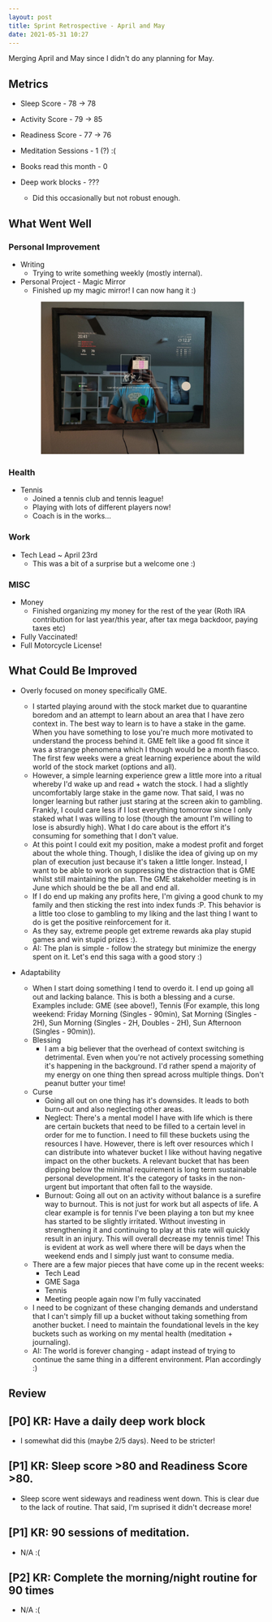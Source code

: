 ```yaml
---
layout: post
title: Sprint Retrospective - April and May
date: 2021-05-31 10:27
---
```


Merging April and May since I didn't do any planning for May. 

## Metrics
* Sleep Score - 78 -> 78
* Activity Score - 79 -> 85 
* Readiness Score - 77 -> 76

* Meditation Sessions - 1 (?) :(
* Books read this month - 0
* Deep work blocks - ???
  * Did this occasionally but not robust enough.

## What Went Well

### Personal Improvement
* Writing 
  * Trying to write something weekly (mostly internal).
* Personal Project - Magic Mirror
  * Finished up my magic mirror! I can now hang it :)
  <figure>
    <img src="/assets/2021-05-31-images/magic_mirror.jpg" alt="MagicMirror">
  </figure>

### Health
* Tennis
  * Joined a tennis club and tennis league!
  * Playing with lots of different players now!
  * Coach is in the works...

### Work
* Tech Lead ~ April 23rd
  * This was a bit of a surprise but a welcome one :)

### MISC
* Money
  * Finished organizing my money for the rest of the year (Roth IRA contribution for last year/this
    year, after tax mega backdoor, paying taxes etc)
* Fully Vaccinated!
* Full Motorcycle License!
 
## What Could Be Improved
* Overly focused on money specifically GME.
  * I started playing around with the stock market due to quarantine boredom and an attempt to learn
    about an area that I have zero context in. The best way to learn is to have a stake in the game.
    When you have something to lose you're much more motivated to understand the process behind it.
    GME felt like a good fit since it was a strange phenomena which I though would be a month
    fiasco. The first few weeks were a great learning experience about the wild world of the stock
    market (options and all).
  * However, a simple learning experience grew a little more into a ritual whereby I'd wake up and
    read + watch the stock. I had a slightly uncomfortably large stake in the game now. That said, I
    was no longer learning but rather just staring at the screen akin to gambling. Frankly, I could
    care less if I lost everything tomorrow since I only staked what I was willing to lose (though the
    amount I'm willing to lose is absurdly high). What I do care about is the effort it's consuming
    for something that I don't value.
  * At this point I could exit my position, make a modest profit and forget about the whole thing.
    Though, I dislike the idea of giving up on my plan of execution just because it's taken a little
    longer. Instead, I want to be able to work on suppressing the distraction that is GME whilst
    still maintaining the plan. The GME stakeholder meeting is in June which should be the be all
    and end all.
  * If I do end up making any profits here, I'm giving a good chunk to my family and then sticking
    the rest into index funds :P. This behavior is a little too close to gambling to my liking and
    the last thing I want to do is get the positive reinforcement for it.
  * As they say, extreme people get extreme rewards aka play stupid games and win stupid prizes :).
  * AI: The plan is simple - follow the strategy but minimize the energy spent on it. Let's
    end this saga with a good story :)

* Adaptability
  * When I start doing something I tend to overdo it. I end up going all out and lacking balance.
    This is both a blessing and a curse.  Examples include: GME (see above!), Tennis (For example,
    this long weekend: Friday Morning (Singles - 90min), Sat Morning (Singles - 2H), Sun Morning
    (Singles - 2H, Doubles - 2H), Sun Afternoon (Singles - 90min)).
  * Blessing
    * I am a big believer that the overhead of context switching is detrimental. Even when you're
      not actively processing something it's happening in the background. I'd rather spend a
      majority of my energy on one thing then spread across multiple things. Don't peanut butter
      your time!
  * Curse
    * Going all out on one thing has it's downsides. It leads to both burn-out and also neglecting
      other areas.
    * Neglect: There's a mental model I have with life which is there are certain buckets that need to be
      filled to a certain level in order for me to function. I need to fill these buckets using the
      resources I have. However, there is left over resources which I can distribute into whatever
      bucket I like without having negative impact on the other buckets. A relevant bucket that has
      been dipping below the minimal requirement is long term sustainable personal development. It's
      the category of tasks in the non-urgent but important that often fall to the wayside.
    * Burnout: Going all out on an activity without balance is a surefire way to burnout. This is
      not just for work but all aspects of life. A clear example is for tennis I've been playing
      a ton but my knee has started to be slightly irritated. Without investing in strengthening it
      and continuing to play at this rate will quickly result in an injury. This will overall
      decrease my tennis time! This is evident at work as well where there will be days when the
      weekend ends and I simply just want to consume media.
  * There are a few major pieces that have come up in the recent weeks:
    * Tech Lead
    * GME Saga
    * Tennis
    * Meeting people again now I'm fully vaccinated
  * I need to be cognizant of these changing demands and understand that I can't simply fill up a
    bucket without taking something from another bucket. I need to maintain the foundational levels
    in the key buckets such as working on my mental health (meditation + journaling).
  * AI: The world is forever changing - adapt instead of trying to continue the same thing in a
    different environment. Plan accordingly :)

## Review

## [P0] KR: Have a daily deep work block
* I somewhat did this (maybe 2/5 days). Need to be stricter!

## [P1] KR: Sleep score >80 and Readiness Score >80.
* Sleep score went sideways and readiness went down. This is clear due to the lack of routine. That
  said, I'm suprised it didn't decrease more!

## [P1] KR: 90 sessions of meditation.
* N/A :(

## [P2] KR: Complete the morning/night routine for 90 times
* N/A :(

